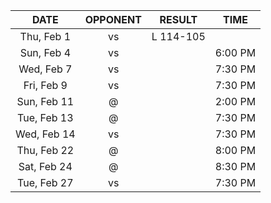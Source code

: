 |    DATE     |          OPPONENT           |  RESULT   |  TIME   |
|:-----------:|:---------------------------:|:---------:|:-------:|
| Thu, Feb 1  |      vs [](/r/lakers)       | L 114-105 |         |
| Sun, Feb 4  | vs [](/r/memphisgrizzlies)  |           | 6:00 PM |
| Wed, Feb 7  |   vs [](/r/atlantahawks)    |           | 7:30 PM |
| Fri, Feb 9  | vs [](/r/washingtonwizards) |           | 7:30 PM |
| Sun, Feb 11 |        @ [](/r/heat)        |           | 2:00 PM |
| Tue, Feb 13 |       @ [](/r/gonets)       |           | 7:30 PM |
| Wed, Feb 14 |      vs [](/r/gonets)       |           | 7:30 PM |
| Thu, Feb 22 |    @ [](/r/chicagobulls)    |           | 8:00 PM |
| Sat, Feb 24 |      @ [](/r/nyknicks)      |           | 8:30 PM |
| Tue, Feb 27 |      vs [](/r/sixers)       |           | 7:30 PM |